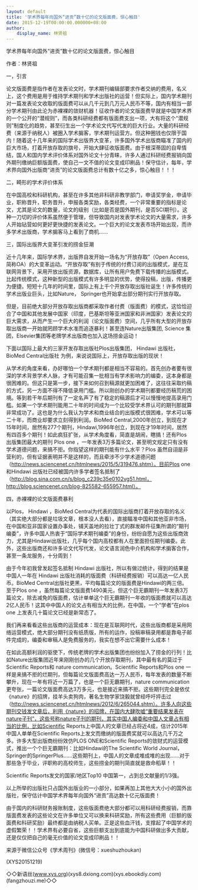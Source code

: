 ```yaml
---
layout: default
title: '学术界每年向国外“进贡”数十亿的论文版面费，惊心触目'
date: 2015-12-19T00:00:00.000000+08:00
author:
    display_name: 林贤祖
---
```


学术界每年向国外“进贡”数十亿的论文版面费，惊心触目

作者：林贤祖

一，引言

论文版面费是指作者在发表论文时，学术期刊编辑部要求作者交纳的费用，名义上，这个费用是用于维持学术期刊和学术出版社的运营！但实际上，国内学术期刊对一篇发表论文收取的版面费可以从几千元到几万元人民币不等，国内有相当一部分学术期刊由此沦为赤裸裸的敛财机器！征收作者的论文版面费早就是中国学术界的一个公开的“潜规则”，而各类科研经费都有版面费支出一项，大有将这个“潜规则”制度化的趋势，甚至衍生出一个学术论文代写代发的巨大行业。大量的科研经费（来源于纳税人）被圈入学术掮客，学术期刊运营方。但这种圈钱也仅限于国内！随着这十几年来的国际学术出版界大变革，许多国外学术出版商瞄准了国内的巨大市场，打着开放存取的旗号，开始大肆征收版面费。由于根深蒂固的自卑情结，国人和国内学术评价体系对国外论文十分青睐，许多人通过科研经费报销向国外期刊缴纳巨额版面费，使自己一文不值的论文变成印刷品！保守估计，每年，学术界向国外出版商“进贡”的论文版面费总计有数十亿之多，惊心触目！！！

二，畸形的学术评价体系

在中国高校和科研机构，甚至在许多其他非科研非教学部门，申请奖学金，申请毕业，职称晋升，职务晋升，申报各类奖励，各类经费，一个非常重要的指标是论文，尤其是论文的数量，论文的级别（比如是否是国外期刊，是否SCI期刊）。这种一刀切的评价体系虽然便于管理，但导致国内对发表学术论文的大量需求，许多人开始钻营如何更好更快捷的发表论文。一个巨大的论文发表市场开始出现，而许多学术出版商，学术掮客马上看到了商机……

三，国际出版界大变革引发的捞金狂潮

近十几年来，国际学术界，出版界自发开始一场名为“开放存取”（Open Access,简称OA）的大变革运动。“开放存取”有别于传统的付费订阅的出版模式，是在互联网背景下，采用开放出版资源，数据库，让所有用户免费下载传播的出版模式。比起传统模式，这种新型的出版模式有许多明显的优势，使得投稿，出版，传播更为便捷。短短十几年的时间里，国际上有上千个开放存取出版社诞生！许多传统的学术出版业巨头，比如Nature， Springer也开始拿出部分期刊实行开放存取。

但是，目前绝大部分开放存取出版商都采取作者付费（版面费）的模式，这恰恰迎合了中国和其他发展中国家（印度，巴基斯坦等亚洲国家和非洲国家）发表论文的巨大需求，从而产生一个巨大的利润（论文版面费）空间，几乎所有大型的开放存取出版商一开始就罔顾学术水准而追逐暴利！甚至连Nature出版集团, Science 集团，Elsevier集团等老牌学术出版商也加入这场捞金运动！

下面以国际上最大的三家开发存取出版社Plos出版集团，  Hindawi  出版社，BioMed Central出版社 为例，来说说国际上，开放存取出版的现状！

从学术的角度来看，办好哪怕一个学术期刊都是相当不容易的。首先创办者要有很深的学术背景学术人脉，才有可能召集一批相当有学术影响力的编委，这本身都是很困难的。但这只是第一步，接下来如何召到稿源就更加困难了，这往往采取约稿的方式，另一方面不得不降低录用门槛。所以刚创办的学术期刊都要经历稿荒的困境。等到若干年后期刊有了一定名声了有了稳定的稿源后才可以慢慢地提高录用门槛。如果一个学术期刊能用二十年的时间成为一个比较受学术界认可的期刊那就算非常成功了。这也是为什么我认为学术和商业结合的出版模式很困难，学术可以等二十年，而商业却要求立刻得到利润。BioMed Central,2000年创立，到现在才15年时间，居然有277个期刊，Hindawi,1996年创立，到现在才19年时间，居然有四百多个期刊！如此疯狂扩张，从学术角度看，简直是胡闹，瞎搞！还有Plos出版集团最大的期刊 Plos one ，一年发表3万多篇论文，甚至明文规定只有没有学术道德问题，来搞不拒。你指望这样的期刊能有什么水平？Plos 虽然自诩是非营利的，但有证据表明并不是这样的，而且牵涉不少学术道德问题（http://news.sciencenet.cn/htmlnews/2015/5/319476.shtm）。目前Plos one和Hindawi  出版社已经被国内许多学者签名抵制了（http://blog.sina.com.cn/s/blog_c239c35e0102vg51.html， http://blog.sciencenet.cn/blog-825582-655957.html）。

四，赤裸裸的论文版面费暴利

以Plos，  Hindawi ，BioMed Central为代表的国际出版商打着开放存取的名义（其实绝大部分都是垃圾文章，根本没人去看），直接瞄准中国和其他亚非市场，在中国和亚非国家设置办事处，铺天盖地的拉壮丁式的群发邮件征集所谓的“期刊编委”，许多中国人热衷于“国际学术期刊编委”的身份，纷纷自愿为这些出版商效力，尤其是Hindawi出版社，几乎每个国内高校都有人在里面担任期刊编委。此外，这些出版商还和许多论文代写代发，论文语言润色中介机构和学术掮客合作，甚至一条龙服务，十分周到！

由于今年初我曾发起签名抵制 Hindawi  出版社，所以有做过统计，得到的结果是中国人一年在 Hindawi  出版社消耗的版面费（科研经费报销）可以高达一亿人民币。BioMed Central出版社更黑，平均每篇论文的版面费是Hindawi的两三倍。至于Plos one ，虽然每篇论文版面费1490美元，但这个巨无霸期刊一年发表3万篇论文，除去减免的版面费，估计单单这个巨无霸期刊一年收的版面费就可以高达2亿人民币！这其中中国人的论文占有相当大的比例，在中国，一个“学者”在plos one 上发表几十篇论文已经是新常态了。

我们再来看看这些出版商的运营成本：现在是互联网时代，这些出版商都是采用网络运营模式，绝大部分期刊没有纸质版，所有的运作，投稿审稿录用都是靠电子邮件完成的，编委和审稿人是免费服务的，我实在想不出它需要什么成本！

在如此高额利润的驱使下，传统老牌的学术出版集团也纷纷加入了捞金的行列！比如Nature出版集团近年来刚刚创办的几个开放存取期刊，其中最有名的莫过于Scientific Reports和 nature communication。Scientific Reports和Plos one 一样是来搞不拒的烂期刊，但每篇论文版面费高达一万人民币，每年发表的数量不断攀升，现在一年有将近一万篇了，也是一个巨无霸期刊，nature communication 更夸张，一篇论文版面费高达3万多元，也是接近来搞不拒。这些期刊完全是依仗《nature》的招牌，挂羊头卖狗肉，著名生物学家饶毅就曾经呼吁抨击过（http://news.sciencenet.cn/htmlnews/2012/6/265044.shtm）。许多人向这些期刊交钱发文章后，利用《nature》的招牌，在国内大肆吹嘘“重要结果发表在nature子刊”，这些号称nature子刊的期刊，其实中国人编委和中国人文章占有相当的比例，比如Scientific Reports上中国人的文章已经占将近4成，估计2015年中国人单单在Scientific Reports上发文而缴纳的版面费奖就可以高达几千万之多。许多大型出版商纷纷效仿PLOS ONE和Scientific Reports的敛财式的运营模式，推出一个个巨无霸期刊：比如Hindawi的The Scientific World Journal，Springer的SpringerPlus……这些期刊上，中国人的文章成堆成堆的出现……对于那些急于毕业，评职称的高校师生，这些捞金的期刊简直就是救命稻草！！

Scientific Reports发文的国家/地区Top10 中国第一，占到总文献量的1/3强。

以上所举的出版社只占国外出版业的一小部分，如果再加上其他大大小小的国外出版社，保守估计中国学术界每年向国外“进贡”高达数十亿元版面费！

由于国内的科研财务报账制度，这些版面费绝大部分都可以用科研经费报销，而靠版面费发表的这些论文在许多单位又可以换来科研奖励，所有这些费用（巨额的版面费和科研奖励）最终都是由纳税人买单。正是这些血汗钱，支撑起了中国学术的虚假繁荣！！学术界有必要自省，这些巨额支出到底能为中国科研做出多大贡献，还是仅仅把自己的毫无价值的论文变成印刷品！！

来源于微信公众号《学术周刊》(微信号：xueshuzhoukan)

(XYS20151219)

◇◇新语丝(www.xys.org)(xys8.dxiong.com)(xys.ebookdiy.com)(fangzhouzi.me)◇◇

